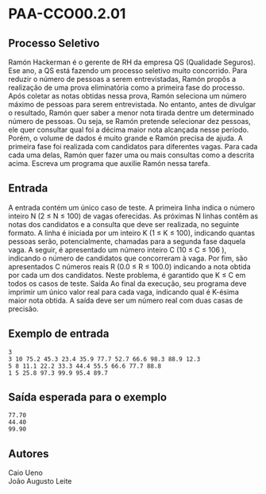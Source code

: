 # PAA-CCO00.2.01
## Processo Seletivo
Ramón Hackerman é o gerente de RH da empresa QS (Qualidade Seguros).
Ese ano, a QS está fazendo um processo seletivo muito concorrido. Para reduzir o
número de pessoas a serem entrevistadas, Ramón propôs a realização de uma prova
eliminatória como a primeira fase do processo. Após coletar as notas obtidas nessa
prova, Ramón seleciona um número máximo de pessoas para serem entrevistada. No
entanto, antes de divulgar o resultado, Ramón quer saber a menor nota tirada dentre
um determinado número de pessoas. Ou seja, se Ramón pretende selecionar dez
pessoas, ele quer consultar qual foi a décima maior nota alcançada nesse período.
Porém, o volume de dados é muito grande e Ramón precisa de ajuda. A primeira
fase foi realizada com candidatos para diferentes vagas. Para cada cada uma delas,
Ramón quer fazer uma ou mais consultas como a descrita acima. Escreva um
programa que auxilie Ramón nessa tarefa.

## Entrada
A entrada contém um único caso de teste. A primeira linha indica o número
inteiro N (2 ≤ N ≤ 100) de vagas oferecidas. As próximas N linhas contêm as notas dos
candidatos e a consulta que deve ser realizada, no seguinte formato. A linha é iniciada
por um inteiro K (1 ≤ K ≤ 100), indicando quantas pessoas serão, potencialmente,
chamadas para a segunda fase daquela vaga. A seguir, é apresentado um número
inteiro C (10 ≤ C ≤ 106
), indicando o número de candidatos que concorreram à vaga.
Por fim, são apresentados C números reais R (0.0 ≤ R ≤ 100.0) indicando a nota obtida
por cada um dos candidatos. Neste problema, é garantido que K ≤ C em todos os
casos de teste.
Saída
Ao final da execução, seu programa deve imprimir um único valor real para cada vaga,
indicando qual é K-ésima maior nota obtida. A saída deve ser um número real com
duas casas de precisão.

## Exemplo de entrada
```
3
3 10 75.2 45.3 23.4 35.9 77.7 52.7 66.6 98.3 88.9 12.3
5 8 11.1 22.2 33.3 44.4 55.5 66.6 77.7 88.8
1 5 25.8 97.3 99.9 95.4 89.7
```

## Saída esperada para o exemplo
```
77.70
44.40
99.90
```

## Autores
Caio Ueno  
João Augusto Leite